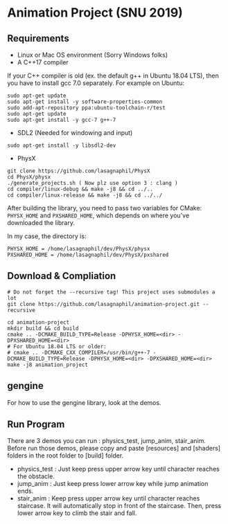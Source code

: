 # Animation Project (SNU 2019)

## Requirements

- Linux or Mac OS environment (Sorry Windows folks)
- A C++17 compiler

If your C++ compiler is old (ex. the default g++ in Ubuntu 18.04 LTS), then you have to install gcc 7.0 separately. For example on Ubuntu:

```
sudo apt-get update
sudo apt-get install -y software-properties-common
sudo add-apt-repository ppa:ubuntu-toolchain-r/test
sudo apt-get update
sudo apt-get install -y gcc-7 g++-7
```

- SDL2 (Needed for windowing and input)
```
sudo apt-get install -y libsdl2-dev
```

- PhysX

```
git clone https://github.com/lasagnaphil/PhysX
cd PhysX/physx
./generate_projects.sh ( Now plz use option 3 : clang )
cd compiler/linux-debug && make -j8 && cd ../..
cd compiler/linux-release && make -j8 && cd ../../
```

After building the library, you need to pass two variables for CMake: `PHYSX_HOME` and `PXSHARED_HOME`,
which depends on where you've downloaded the library.

In my case, the directory is:

```
PHYSX_HOME = /home/lasagnaphil/dev/PhysX/physx
PXSHARED_HOME = /home/lasagnaphil/dev/PhysX/pxshared
```

## Download & Compliation


```
# Do not forget the --recursive tag! This project uses submodules a lot
git clone https://github.com/lasagnaphil/animation-project.git --recursive

cd animation-project
mkdir build && cd build
cmake .. -DCMAKE_BUILD_TYPE=Release -DPHYSX_HOME=<dir> -DPXSHARED_HOME=<dir>
# For Ubuntu 18.04 LTS or older:
# cmake .. -DCMAKE_CXX_COMPILER=/usr/bin/g++-7 -DCMAKE_BUILD_TYPE=Release -DPHYSX_HOME=<dir> -DPXSHARED_HOME=<dir>
make -j8 animation_project
```

## gengine

For how to use the gengine library, look at the demos.

## Run Program

There are 3 demos you can run : physics_test, jump_anim, stair_anim.
Before run those demos, please copy and paste [resources] and [shaders] folders in the root folder to [build] folder.

- physics_test : Just keep press upper arrow key until character reaches the obstacle.
- jump_anim : Just keep press lower arrow key while jump animation ends.
- stair_anim : Keep press upper arrow key until character reaches staircase. It will automatically stop in front of the staircase. Then, press lower arrow key to climb the stair and fall.
